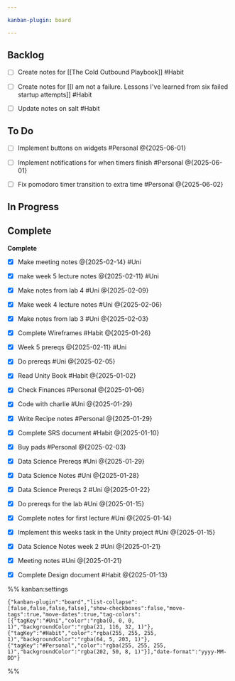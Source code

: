 ```yaml
---

kanban-plugin: board

---
```


## Backlog

- [ ] Create notes for [[The Cold Outbound Playbook]] #Habit
- [ ] Create notes for [[I am not a failure. Lessons I've learned from six failed startup attempts]] #Habit
- [ ] Update notes on salt #Habit


## To Do

- [ ] Implement buttons on widgets #Personal @{2025-06-01}
- [ ] Implement notifications for when timers finish #Personal @{2025-06-01}
- [ ] Fix pomodoro timer transition to extra time #Personal @{2025-06-02}


## In Progress



## Complete

**Complete**
- [x] Make meeting notes @{2025-02-14} #Uni
- [x] make week 5 lecture notes @{2025-02-11} #Uni
- [x] Make notes from lab 4 #Uni @{2025-02-09}
- [x] Make week 4 lecture notes #Uni @{2025-02-06}
- [x] Make notes from lab 3 #Uni @{2025-02-03}
- [x] Complete Wireframes #Habit @{2025-01-26}
- [x] Week 5 prereqs @{2025-02-11} #Uni
- [x] Do prereqs #Uni @{2025-02-05}
- [x] Read Unity Book #Habit
	@{2025-01-02}
- [x] Check Finances #Personal @{2025-01-06}
- [x] Code with charlie #Uni @{2025-01-29}
- [x] Write Recipe notes #Personal @{2025-01-29}
- [x] Complete SRS document #Habit @{2025-01-10}
- [x] Buy pads #Personal @{2025-02-03}
- [x] Data Science Prereqs #Uni @{2025-01-29}
- [x] Data Science Notes #Uni @{2025-01-28}
- [x] Data Science Prereqs 2 #Uni @{2025-01-22}
- [x] Do prereqs for the lab #Uni @{2025-01-15}
- [x] Complete notes for first lecture #Uni @{2025-01-14}
- [x] Implement this weeks task in the Unity project #Uni @{2025-01-15}
- [x] Data Science Notes week 2 #Uni @{2025-01-21}
- [x] Meeting notes #Uni @{2025-01-21}
- [x] Complete Design document #Habit @{2025-01-13}




%% kanban:settings
```
{"kanban-plugin":"board","list-collapse":[false,false,false,false],"show-checkboxes":false,"move-tags":true,"move-dates":true,"tag-colors":[{"tagKey":"#Uni","color":"rgba(0, 0, 0, 1)","backgroundColor":"rgba(21, 116, 32, 1)"},{"tagKey":"#Habit","color":"rgba(255, 255, 255, 1)","backgroundColor":"rgba(64, 5, 203, 1)"},{"tagKey":"#Personal","color":"rgba(255, 255, 255, 1)","backgroundColor":"rgba(202, 50, 8, 1)"}],"date-format":"yyyy-MM-DD"}
```
%%